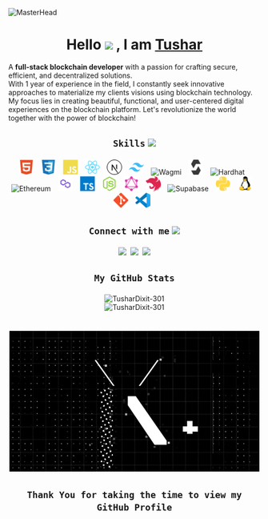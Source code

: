 ![MasterHead](https://1.bp.blogspot.com/-7A4WynwLsMw/XbBpCXG8fHI/AAAAAAAAMt4/uOa1bpLskYgrwGbllhSu2SDj_Mig8SXJQCLcBGAsYHQ/s1600/2000_600px.gif)

<h1 align = center> <b>Hello</b>  <img src = "https://raw.githubusercontent.com/MartinHeinz/MartinHeinz/master/wave.gif" width = 50px> , I am <a href = "https://bio.link/tushardixit" target="_blank"> Tushar</a> </h1>



A **full-stack blockchain developer** with a passion for crafting secure, efficient, and decentralized solutions.<br> With 1 year of experience in the field, I constantly seek innovative approaches to materialize my clients visions using blockchain technology.<br> My focus lies in creating beautiful, functional, and user-centered digital experiences on the blockchain platform. Let's revolutionize the world together with the power of blockchain!





<h2 align = center>
  
  **`Skills`**  <img src = "https://media2.giphy.com/media/QssGEmpkyEOhBCb7e1/giphy.gif?cid=ecf05e47a0n3gi1bfqntqmob8g9aid1oyj2wr3ds3mg700bl&rid=giphy.gif" width = 42px> </h2>

<p align="center">
  <a> <img alt="HTML" width="30px" style="padding-right:10px;" src="https://github.com/devicons/devicon/blob/v2.15.1/icons/html5/html5-plain.svg"/> </a> 
  <a> <img alt="CSS" width="30px" style="padding-right:10px;" src="https://github.com/devicons/devicon/blob/v2.15.1/icons/css3/css3-original.svg"/> </a>
  <a> <img alt="JavaScript" width="30px" style="padding-right:10px;" src="https://github.com/devicons/devicon/blob/v2.15.1/icons/javascript/javascript-plain.svg"/> </a> 
  <a> <img alt="React" width="30px" style="padding-right:10px;" src="https://github.com/devicons/devicon/blob/v2.15.1/icons/react/react-original.svg"/> </a> 
  <a> <img alt="NextJs" width="30px" style="padding-right:10px;" src="https://github.com/devicons/devicon/blob/v2.15.1/icons/nextjs/nextjs-line.svg"/> </a> 
  <a> <img alt="Tailwind CSS" width="30px" style="padding-right:10px;" src="https://github.com/devicons/devicon/blob/v2.15.1/icons/tailwindcss/tailwindcss-plain.svg"/> </a> 
  <a> <img alt="Wagmi" width="30px" style="padding-right:10px;" src="https://assets-global.website-files.com/6364e65656ab107e465325d2/637e6c001c60c5e2d8078d8c_wOdHswYe73lnRqkKuJDsSLgwRkQ9Kt831G_9nSGTEFw.png"/> </a>
  <a> <img alt="Solidity" width="30px" style="padding-right:10px;" src="https://github.com/devicons/devicon/blob/v2.15.1/icons/solidity/solidity-plain.svg"/> </a>
  <a> <img alt="Hardhat" width="30px" style="padding-right:10px;" src="https://seeklogo.com/images/H/hardhat-logo-888739EBB4-seeklogo.com.png"/> </a>
  <a> <img alt="Ethereum" width="30px" style="padding-right:10px;" src="https://cdn.iconscout.com/icon/free/png-512/free-ethereum-10-645903.png?f=avif&w=256"/> </a>
  <a> <img alt="Polygon" width="30px" style="padding-right:10px;" src="https://github.com/devicons/devicon/blob/v2.15.1/icons/polygon/polygon-original.svg"/> </a>
  <a> <img alt="TypeScript" width="30px" style="padding-right:10px;" src="https://github.com/devicons/devicon/blob/v2.15.1/icons/typescript/typescript-plain.svg"/> </a> 
  <a> <img alt="NodeJs" width="30px" style="padding-right:10px;" src="https://github.com/devicons/devicon/blob/v2.15.1/icons/nodejs/nodejs-plain.svg"/> </a>
  <a> <img alt="GraphQl" width="30px" style="padding-right:10px;" src="https://github.com/devicons/devicon/blob/v2.15.1/icons/graphql/graphql-plain.svg"/> </a> 
  <a> <img alt="NestJs" width="30px" style="padding-right:10px;" src="https://github.com/devicons/devicon/blob/v2.15.1/icons/nestjs/nestjs-plain.svg"/> </a> 
  <a> <img alt="Supabase" width="30px" style="padding-right:10px;" src="https://d2eip9sf3oo6c2.cloudfront.net/tags/images/000/001/299/square_480/supabase-logo-icon_1.png"/> </a> 
  <a> <img alt="Python" width="30px" style="padding-right:10px;" src="https://github.com/devicons/devicon/blob/v2.15.1/icons/python/python-plain.svg"/> </a> 
  <a> <img alt="Linux" width="30px" style="padding-right:10px;" src="https://github.com/devicons/devicon/blob/v2.15.1/icons/linux/linux-original.svg"/> </a> 
  <a> <img alt="Git" width="30px" style="padding-right:10px;" src="https://github.com/devicons/devicon/blob/v2.15.1/icons/git/git-plain.svg"/> </a> 
  <a> <img alt="VsCode" width="30px" style="padding-right:10px;" src="https://github.com/devicons/devicon/blob/v2.15.1/icons/vscode/vscode-original.svg"/> </a> 
</p>

<!--media  -->
<h2 align=center>
  
  **`Connect with me`** <img src='https://raw.githubusercontent.com/ShahriarShafin/ShahriarShafin/main/Assets/handshake.gif' width="100px"> </h2>
<p align=center>
<a href = 'https://www.linkedin.com/in/tushar-dixit301'> <img width = '26px' src="https://raw.githubusercontent.com/rahulbanerjee26/githubAboutMeGenerator/main/icons/linked-in-alt.svg"/></a>&nbsp
<a href = 'https://twitter.com/tushardixit371'> <img width = '26px' src="https://raw.githubusercontent.com/rahulbanerjee26/githubAboutMeGenerator/main/icons/twitter.svg"/></a>&nbsp 
<a href = 'https://github.com/TusharDixit-301'> <img width = '26px' src="https://raw.githubusercontent.com/rahulbanerjee26/githubAboutMeGenerator/main/icons/github.svg"/></a> 
</p>
<div>
<h2 align = center>

**`My GitHub Stats`** </h2>

<div align=center ><img  src="https://github-readme-stats.vercel.app/api?username=TusharDixit-301&show_icons=true&locale=en&theme=chartreuse-dark" alt="TusharDixit-301" /> </div>
<div align=center><img  src="https://github-readme-streak-stats.herokuapp.com/?user=TusharDixit-301&theme=chartreuse-dark" alt="TusharDixit-301" />
</div>

<h1></h1>
<div align=center><img src="https://github.com/TusharDixit-301/TusharDixit-301/blob/main/assests/giphy.gif" ></div>
<h2 align = center > 
  
  **`Thank You for taking the time to view my GitHub Profile`**
  
  </h2>
